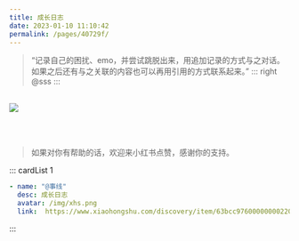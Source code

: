```yaml
---
title: 成长日志
date: 2023-01-10 11:10:42
permalink: /pages/40729f/
---
```



> “记录自己的困扰、emo，并尝试跳脱出来，用追加记录的方式与之对话。如果之后还有与之关联的内容也可以再用引用的方式联系起来。”
> ::: right
> @sss
> :::


<br>

<img src="/img/wall/EE7E1C501F3B9614F3328439C3409194.jpg" >

<br><br>


> 如果对你有帮助的话，欢迎来小红书点赞，感谢你的支持。

::: cardList 1
```yaml
- name: "@事线"
  desc: 成长日志
  avatar: /img/xhs.png
  link:  https://www.xiaohongshu.com/discovery/item/63bcc97600000000220382e5


```
:::